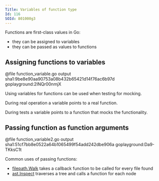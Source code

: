```yaml
---
Title: Variables of function type
Id: 116
SOId: 801000g3
---
```


Functions are first-class values in Go:

* they can be assigned to variables
* they can be passed as values to functions

## Assigning functions to variables

@file function_variable.go output sha1:9be8e90aa90753a08b432b65421d14f76ac6b97d goplayground:2INQr00nmjX

Using variables for functions can be used when testing for mocking.

During real operation a variable points to a real function.

During tests a variable points to a function that mocks the functionality.

## Passing function as function arguments

@file function_variable2.go output sha1:51cf7bb8e0522a64b1065499f54add242dbe906a goplayground:Da9-TKksC1t

Common uses of passing functions:

* [filepath.Walk](https://golang.org/pkg/path/filepath/#Walk) takes a callback function to be called for every file found
* [ast.Inspect](https://golang.org/pkg/go/ast/#Inspect) traverses a tree and calls a function for each node

<!-- TODO: describe visitor pattern -->
